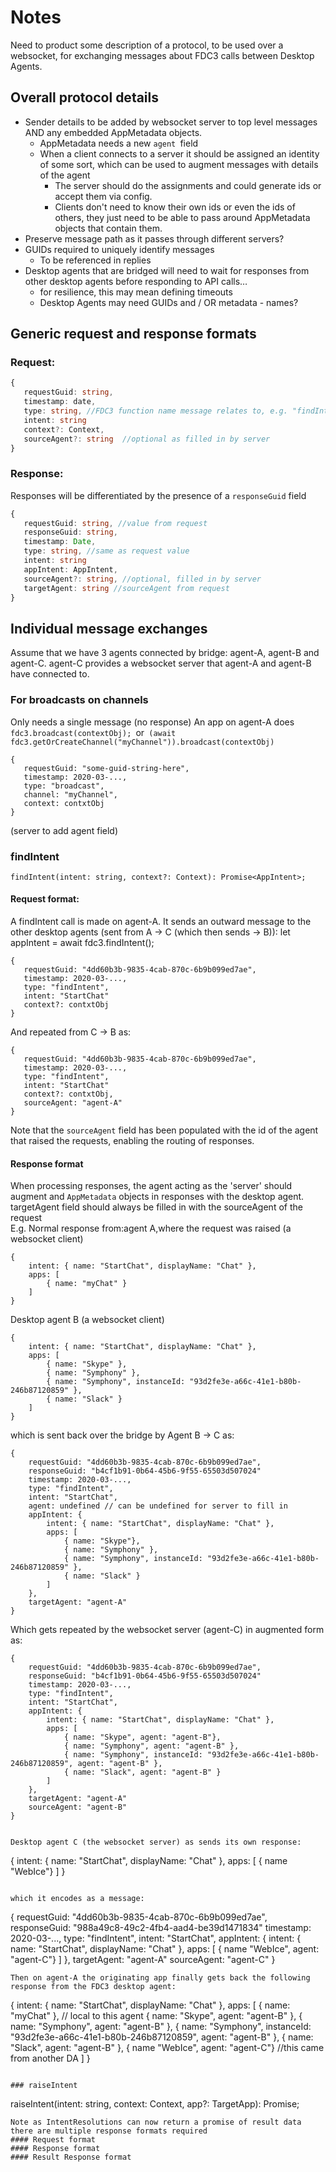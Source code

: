 # Notes
Need to product some description of a protocol, to be used over a websocket, for exchanging messages about FDC3 calls between Desktop Agents.
## Overall protocol details
* Sender details to be added by websocket server to top level messages AND any embedded AppMetadata objects.
    * AppMetadata needs a new `agent `field
    * When a client connects to a server it should be assigned an identity of some sort, which can be used to augment messages with details of the agent
        * The server should do the assignments and could generate ids or accept them via config.
        * Clients don't need to know their own ids or even the ids of others, they just need to be able to pass around AppMetadata objects that contain them.
* Preserve message path as it passes through different servers?
* GUIDs required to uniquely identify messages
    * To be referenced in replies
* Desktop agents that are bridged will need to wait for responses from other desktop agents before responding to API calls…
    * for resilience, this may mean defining timeouts
    * Desktop Agents may need GUIDs and / OR metadata - names?


## Generic request and response formats

### Request:
```typescript
{
   requestGuid: string,
   timestamp: date,
   type: string, //FDC3 function name message relates to, e.g. "findIntent"
   intent: string
   context?: Context,
   sourceAgent?: string  //optional as filled in by server
}
```

### Response:
Responses will be differentiated by the presence of a `responseGuid` field
```typescript
{
   requestGuid: string, //value from request
   responseGuid: string,
   timestamp: Date,
   type: string, //same as request value
   intent: string
   appIntent: AppIntent,
   sourceAgent?: string, //optional, filled in by server
   targetAgent: string //sourceAgent from request
}
```


## Individual message exchanges

Assume that we have 3 agents connected by bridge: agent-A, agent-B and agent-C. agent-C provides a websocket server that agent-A and agent-B have connected to.

### For broadcasts on channels
Only needs a single message (no response)
An app on agent-A does `fdc3.broadcast(contextObj); `or`
(await fdc3.getOrCreateChannel("myChannel")).broadcast(contextObj)`
```
{
   requestGuid: "some-guid-string-here",
   timestamp: 2020-03-...,
   type: "broadcast",
   channel: "myChannel",
   context: contxtObj
}
```

(server to add agent field)
### findIntent
```
findIntent(intent: string, context?: Context): Promise<AppIntent>;
```
#### Request format:

A findIntent call is made on agent-A. It sends an outward message to the other desktop agents (sent from A -> C (which then sends -> B)):
let appIntent = await fdc3.findIntent();

```
{
   requestGuid: "4dd60b3b-9835-4cab-870c-6b9b099ed7ae",
   timestamp: 2020-03-...,
   type: "findIntent",
   intent: "StartChat"
   context?: contxtObj
}
```

And repeated from C -> B as:
```
{
   requestGuid: "4dd60b3b-9835-4cab-870c-6b9b099ed7ae",
   timestamp: 2020-03-...,
   type: "findIntent",
   intent: "StartChat"
   context?: contxtObj,
   sourceAgent: "agent-A"
}
```

Note that the `sourceAgent` field has been populated with the id of the agent that raised the requests, enabling the routing of responses.

#### Response format
When processing responses, the agent acting as the 'server' should augment and `AppMetadata` objects in responses with the desktop agent. targetAgent field should always be filled in with the sourceAgent of the request \
E.g.
Normal response from:agent A,where the request was raised (a websocket client)
```
{
    intent: { name: "StartChat", displayName: "Chat" },
    apps: [
        { name: "myChat" }
    ]
}
```
Desktop agent B (a websocket client) 

```
{
    intent: { name: "StartChat", displayName: "Chat" },
    apps: [
        { name: "Skype" },
        { name: "Symphony" },
        { name: "Symphony", instanceId: "93d2fe3e-a66c-41e1-b80b-246b87120859" },
        { name: "Slack" }
    ]
}
```

which is sent back over the bridge by Agent B -> C as:
```
{
    requestGuid: "4dd60b3b-9835-4cab-870c-6b9b099ed7ae",
    responseGuid: "b4cf1b91-0b64-45b6-9f55-65503d507024"
    timestamp: 2020-03-...,
    type: "findIntent",
    intent: "StartChat",
    agent: undefined // can be undefined for server to fill in
    appIntent: {
        intent: { name: "StartChat", displayName: "Chat" },
        apps: [
            { name: "Skype"},
            { name: "Symphony" },
            { name: "Symphony", instanceId: "93d2fe3e-a66c-41e1-b80b-246b87120859" },
            { name: "Slack" }
        ]
    },
    targetAgent: "agent-A"
}
```

Which gets repeated by the websocket server (agent-C) in augmented form as:
```
{
    requestGuid: "4dd60b3b-9835-4cab-870c-6b9b099ed7ae",
    responseGuid: "b4cf1b91-0b64-45b6-9f55-65503d507024"
    timestamp: 2020-03-...,
    type: "findIntent",
    intent: "StartChat",
    appIntent: {
        intent: { name: "StartChat", displayName: "Chat" },
        apps: [
            { name: "Skype", agent: "agent-B"},
            { name: "Symphony", agent: "agent-B" },
            { name: "Symphony", instanceId: "93d2fe3e-a66c-41e1-b80b-246b87120859", agent: "agent-B" },
            { name: "Slack", agent: "agent-B" }
        ]
    },
    targetAgent: "agent-A"
    sourceAgent: "agent-B"
}


Desktop agent C (the websocket server) as sends its own response:
```
{
    intent: { name: "StartChat", displayName: "Chat" },
    apps: [
       { name "WebIce"}
    ]
}
```

which it encodes as a message:
```
{
    requestGuid: "4dd60b3b-9835-4cab-870c-6b9b099ed7ae",
    responseGuid: "988a49c8-49c2-4fb4-aad4-be39d1471834"
    timestamp: 2020-03-...,
    type: "findIntent",
    intent: "StartChat",
    appIntent: {
        intent: { name: "StartChat", displayName: "Chat" },
        apps: [
           { name "WebIce", agent: "agent-C"}
        ]
     },
     targetAgent: "agent-A"
     sourceAgent: "agent-C"
}
```
Then on agent-A the originating app finally gets back the following response from the FDC3 desktop agent:
```
{
    intent: { name: "StartChat", displayName: "Chat" },
    apps: [
        { name: "myChat" }, // local to this agent
        { name: "Skype", agent: "agent-B" },
        { name: "Symphony", agent: "agent-B" },
        { name: "Symphony", instanceId: "93d2fe3e-a66c-41e1-b80b-246b87120859", agent: "agent-B" },
        { name: "Slack", agent: "agent-B" },
        { name "WebIce", agent: "agent-C"} //this came from another DA
    ]
}
```

### raiseIntent
```
raiseIntent(intent: string, context: Context, app?: TargetApp): Promise<IntentResolution>;
```
Note as IntentResolutions can now return a promise of result data there are multiple response formats required
#### Request format
#### Response format
#### Result Response format
